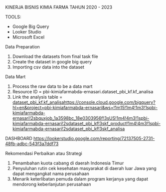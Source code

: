 KINERJA BISNIS KIMIA FARMA TAHUN 2020 - 2023

TOOLS:
- Google Big Query
- Looker Studio
- Microsoft Excel

Data Preparation
1. Download the datasets from final  task file
2. Create the dataset in google big query
3. Importing csv data into the dataset

Data Mart
1. Process the raw data to be a data mart
2. Resource ID = pbi-kimiafarmabda-ernasari.dataset_pbi_kf.kf_analisa
3. Link the analysis table = [dataset_pbi_kf.kf_analisa](https://console.cloud.google.com/bigquery?hl=en&project=pbi-kimiafarmabda-ernasari&ws=!1m15!1m4!1m3!1spbi-kimiafarmabda-ernasari!2sbquxjob_1a3598bc_18e0303956f!3sUS!1m4!4m3!1spbi-kimiafarmabda-ernasari!2sdataset_pbi_kf!3skf_product!1m4!4m3!1spbi-kimiafarmabda-ernasari!2sdataset_pbi_kf!3skf_analisa)https://console.cloud.google.com/bigquery?hl=en&project=pbi-kimiafarmabda-ernasari&ws=!1m15!1m4!1m3!1spbi-kimiafarmabda-ernasari!2sbquxjob_1a3598bc_18e0303956f!3sUS!1m4!4m3!1spbi-kimiafarmabda-ernasari!2sdataset_pbi_kf!3skf_product!1m4!4m3!1spbi-kimiafarmabda-ernasari!2sdataset_pbi_kf!3skf_analisa

DASHBOARD
https://lookerstudio.google.com/reporting/72137505-2731-48fb-adbc-543f3a7ddf73

Rekomendasi Perbaikan atau Strategi
1. Penambahan kuota cabang di daerah Indonesia Timur
2. Penyuluhan rutin cek kesehatan masyarakat di daerah luar Jawa yang dapat mengangkat nama perusahaan
3. Menarik keterlibatan pemuda dalam program kerjanya yang dapat mendorong keberlanjutan perusahaan
